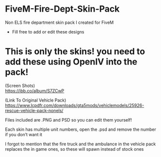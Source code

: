 # FiveM-Fire-Dept-Skin-Pack

Non ELS fire department skin pack I created for FiveM

* Fill free to add or edit these designs

# This is only the skins! you need to add these using OpenIV into the pack!

(Screen Shots) <br>
https://ibb.co/album/S7ZCwP

(Link To Original Vehicle Pack) <br>
https://www.lcpdfr.com/downloads/gta5mods/vehiclemodels/25926-rescue-vehicle-pack-nonels/


Files included are .PNG and PSD so you can edit them yourself!

Each skin has multiple unit numbers, open the .psd and remove the number if you don’t want it

I forgot to mention that the fire truck and the ambulance in the vehicle pack replaces the in game ones, so these will spawn instead of stock ones

